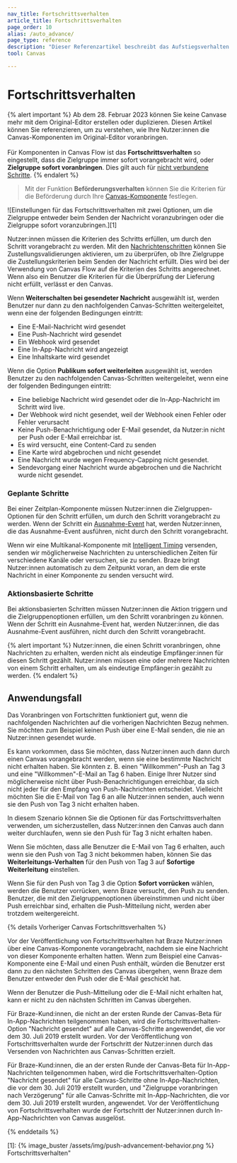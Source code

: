 ```yaml
---
nav_title: Fortschrittsverhalten
article_title: Fortschrittsverhalten
page_order: 10
alias: /auto_advance/
page_type: reference
description: "Dieser Referenzartikel beschreibt das Aufstiegsverhalten und behandelt verschiedene Szenarien, die beim Aufstieg in einem Canvas auftreten können."
tool: Canvas

---
```


# Fortschrittsverhalten

{% alert important %}
Ab dem 28\. Februar 2023 können Sie keine Canvase mehr mit dem Original-Editor erstellen oder duplizieren. Diesen Artikel können Sie referenzieren, um zu verstehen, wie Ihre Nutzer:innen die Canvas-Komponenten im Original-Editor voranbringen. <br><br>Für Komponenten in Canvas Flow ist das **Fortschrittsverhalten** so eingestellt, dass die Zielgruppe immer sofort vorangebracht wird, oder **Zielgruppe sofort voranbringen**. Dies gilt auch für [nicht verbundene Schritte]({{site.baseurl}}/user_guide/engagement_tools/canvas/managing_canvases/change_your_canvas_after_launch/#disconnected-steps/).
{% endalert %}

> Mit der Funktion **Beförderungsverhalten** können Sie die Kriterien für die Beförderung durch Ihre [Canvas-Komponente]({{site.baseurl}}/user_guide/engagement_tools/canvas/canvas_components/about/) festlegen. 

![Einstellungen für das Fortschrittsverhalten mit zwei Optionen, um die Zielgruppe entweder beim Senden der Nachricht voranzubringen oder die Zielgruppe sofort voranzubringen.][1]

Nutzer:innen müssen die Kriterien des Schritts erfüllen, um durch den Schritt vorangebracht zu werden. Mit den [Nachrichtenschritten]({{site.baseurl}}/user_guide/engagement_tools/canvas/canvas_components/message_step/) können Sie Zustellungsvalidierungen aktivieren, um zu überprüfen, ob Ihre Zielgruppe die Zustellungskriterien beim Senden der Nachricht erfüllt. Dies wird bei der Verwendung von Canvas Flow auf die Kriterien des Schritts angerechnet. Wenn also ein Benutzer die Kriterien für die Überprüfung der Lieferung nicht erfüllt, verlässt er den Canvas.

Wenn **Weiterschalten bei gesendeter Nachricht** ausgewählt ist, werden Benutzer nur dann zu den nachfolgenden Canvas-Schritten weitergeleitet, wenn eine der folgenden Bedingungen eintritt:

- Eine E-Mail-Nachricht wird gesendet
- Eine Push-Nachricht wird gesendet
- Ein Webhook wird gesendet
- Eine In-App-Nachricht wird angezeigt
- Eine Inhaltskarte wird gesendet

Wenn die Option **Publikum sofort weiterleiten** ausgewählt ist, werden Benutzer zu den nachfolgenden Canvas-Schritten weitergeleitet, wenn eine der folgenden Bedingungen eintritt:

- Eine beliebige Nachricht wird gesendet oder die In-App-Nachricht im Schritt wird live.
- Der Webhook wird nicht gesendet, weil der Webhook einen Fehler oder Fehler verursacht
- Keine Push-Benachrichtigung oder E-Mail gesendet, da Nutzer:in nicht per Push oder E-Mail erreichbar ist.
- Es wird versucht, eine Content-Card zu senden 
- Eine Karte wird abgebrochen und nicht gesendet
- Eine Nachricht wurde wegen Frequency-Capping nicht gesendet.
- Sendevorgang einer Nachricht wurde abgebrochen und die Nachricht wurde nicht gesendet.

### Geplante Schritte

Bei einer Zeitplan-Komponente müssen Nutzer:innen die Zielgruppen-Optionen für den Schritt erfüllen, um durch den Schritt vorangebracht zu werden. Wenn der Schritt ein [Ausnahme-Event]({{site.baseurl}}/user_guide/engagement_tools/canvas/create_a_canvas/exception_events/) hat, werden Nutzer:innen, die das Ausnahme-Event ausführen, nicht durch den Schritt vorangebracht.

Wenn wir eine Multikanal-Komponente mit [Intelligent Timing]({{site.baseurl}}/user_guide/brazeai/intelligence/intelligent_timing/) versenden, senden wir möglicherweise Nachrichten zu unterschiedlichen Zeiten für verschiedene Kanäle oder versuchen, sie zu senden. Braze bringt Nutzer:innen automatisch zu dem Zeitpunkt voran, an dem die erste Nachricht in einer Komponente zu senden versucht wird.

### Aktionsbasierte Schritte

Bei aktionsbasierten Schritten müssen Nutzer:innen die Aktion triggern und die Zielgruppenoptionen erfüllen, um den Schritt voranbringen zu können. Wenn der Schritt ein Ausnahme-Event hat, werden Nutzer:innen, die das Ausnahme-Event ausführen, nicht durch den Schritt vorangebracht.

{% alert important %}
Nutzer:innen, die einen Schritt voranbringen, ohne Nachrichten zu erhalten, werden nicht als eindeutige Empfänger:innen für diesen Schritt gezählt. Nutzer:innen müssen eine oder mehrere Nachrichten von einem Schritt erhalten, um als eindeutige Empfänger:in gezählt zu werden.
{% endalert %}

## Anwendungsfall

Das Voranbringen von Fortschritten funktioniert gut, wenn die nachfolgenden Nachrichten auf die vorherigen Nachrichten Bezug nehmen. Sie möchten zum Beispiel keinen Push über eine E-Mail senden, die nie an Nutzer:innen gesendet wurde.

Es kann vorkommen, dass Sie möchten, dass Nutzer:innen auch dann durch einen Canvas vorangebracht werden, wenn sie eine bestimmte Nachricht nicht erhalten haben. Sie könnten z. B. einen "Willkommen"-Push an Tag 3 und eine "Willkommen"-E-Mail an Tag 6 haben. Einige Ihrer Nutzer sind möglicherweise nicht über Push-Benachrichtigungen erreichbar, da sich nicht jeder für den Empfang von Push-Nachrichten entscheidet. Vielleicht möchten Sie die E-Mail von Tag 6 an alle Nutzer:innen senden, auch wenn sie den Push von Tag 3 nicht erhalten haben.

In diesem Szenario können Sie die Optionen für das Fortschrittsverhalten verwenden, um sicherzustellen, dass Nutzer:innen den Canvas auch dann weiter durchlaufen, wenn sie den Push für Tag 3 nicht erhalten haben.

Wenn Sie möchten, dass alle Benutzer die E-Mail von Tag 6 erhalten, auch wenn sie den Push von Tag 3 nicht bekommen haben, können Sie das **Weiterleitungs-Verhalten** für den Push von Tag 3 auf **Sofortige Weiterleitung** einstellen.

Wenn Sie für den Push von Tag 3 die Option **Sofort vorrücken** wählen, werden die Benutzer vorrücken, wenn Braze versucht, den Push zu senden. Benutzer, die mit den Zielgruppenoptionen übereinstimmen und nicht über Push erreichbar sind, erhalten die Push-Mitteilung nicht, werden aber trotzdem weitergereicht.

{% details Vorheriger Canvas Fortschrittsverhalten %}

Vor der Veröffentlichung von Fortschrittsverhalten hat Braze Nutzer:innen über eine Canvas-Komponente vorangebracht, nachdem sie eine Nachricht von dieser Komponente erhalten hatten. Wenn zum Beispiel eine Canvas-Komponente eine E-Mail und einen Push enthält, würden die Benutzer erst dann zu den nächsten Schritten des Canvas übergehen, wenn Braze dem Benutzer entweder den Push oder die E-Mail geschickt hat.

Wenn der Benutzer die Push-Mitteilung oder die E-Mail nicht erhalten hat, kann er nicht zu den nächsten Schritten im Canvas übergehen.

Für Braze-Kund:innen, die nicht an der ersten Runde der Canvas-Beta für In-App-Nachrichten teilgenommen haben, wird die Fortschrittsverhalten-Option "Nachricht gesendet" auf alle Canvas-Schritte angewendet, die vor dem 30\. Juli 2019 erstellt wurden. Vor der Veröffentlichung von Fortschrittsverhalten wurde der Fortschritt der Nutzer:innen durch das Versenden von Nachrichten aus Canvas-Schritten erzielt.

Für Braze-Kund:innen, die an der ersten Runde der Canvas-Beta für In-App-Nachrichten teilgenommen haben, wird die Fortschrittsverhalten-Option "Nachricht gesendet" für alle Canvas-Schritte ohne In-App-Nachrichten, die vor dem 30\. Juli 2019 erstellt wurden, und "Zielgruppe voranbringen nach Verzögerung" für alle Canvas-Schritte mit In-App-Nachrichten, die vor dem 30\. Juli 2019 erstellt wurden, angewendet. Vor der Veröffentlichung von Fortschrittsverhalten wurde der Fortschritt der Nutzer:innen durch In-App-Nachrichten von Canvas ausgelöst.

{% enddetails %}

[1]: {% image_buster /assets/img/push-advancement-behavior.png %} Fortschrittsverhalten"
